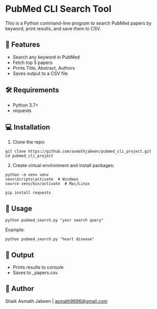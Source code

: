 # PubMed CLI Search Tool

This is a Python command-line program to search PubMed papers by keyword, print results, and save them to CSV.

## 📌 Features

- Search any keyword in PubMed
- Fetch top 5 papers
- Prints Title, Abstract, Authors
- Saves output to a CSV file

## 🛠️ Requirements

- Python 3.7+
- requests

## 💻 Installation

1. Clone the repo:

```
git clone https://github.com/asmathjabeen/pubmed_cli_project.git
cd pubmed_cli_project
```

2. Create virtual environment and install packages:

```
python -m venv venv
venv\Scripts\activate  # Windows
source venv/bin/activate  # Mac/Linux

pip install requests
```

## 🚀 Usage

```
python pubmed_search.py "your search query"
```

Example:

```
python pubmed_search.py "heart disease"
```

## 📂 Output

- Prints results to console
- Saves to <query>\_papers.csv

## 🙏 Author

Shaik Asmath Jabeen | asmath9696@gmail.com
